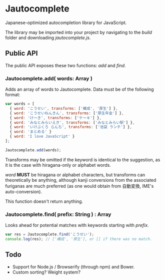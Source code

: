 # Jautocomplete
Japanese-optimized autocompletion library for JavaScript.

The library may be imported into your project by navigating to the <i>build</i> folder and downloading <i>jautocomplete.js</i>.

## Public API
The public API exposes these two functions: <i>add</i> and <i>find</i>.

### Jautocomplete.add( words: Array )
Adds an array of words to Jautocomplete. Data must be of the following format:

```javascript
var words = [
  { word: 'こうせい', transforms: ['構成', '厚生'] },
  { word: 'こうせいねんきん', transforms: ['厚生年金'] },
  { word: 'けーき', transforms: ['ケーキ'] },
  { word: 'みなとみらいえき', transforms: ['みなとみらい駅'] },
  { word: 'いけぶくろ らんち', transforms: ['池袋 ランチ'] },
  { word: 'まとめる' }
  { word: 'I love JavaScript' }
];

Jautocomplete.add(words);
```
Transforms may be omitted if the keyword is identical to the suggestion, as it is the case with hiragana-only or alphabet words.

<i>word</i> <b>MUST</b> be hiragana or alphabet characters, but transforms can theoretically be anything, although kanji conversions from the associated furiganas are much preferred (as one would obtain from 自動変換, IME's auto-conversion).

This function doesn't return anything.

### Jautocomplete.find( prefix: String ) : Array
Looks ahead for potential matches with keywords starting with <i>prefix</i>.

```javascript
var res = Jautocomplete.find('こうせい');
console.log(res); // ['構成', '厚生'], or [] if there was no match.
```

## Todo
- Support for Node.js / Browserify (through npm) and Bower.
- Custom sorting? Weight system?
